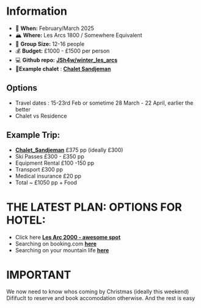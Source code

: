 # Information
- 📅 **When:** February/March 2025
- 🏔️ **Where:** Les Arcs 1800 / Somewhere Equivalent 
- 👥 **Group Size:** 12-16 people
- 💰 **Budget:** £1000 - £1500 per person
- 💻 **Github repo:** [__JSh4w/winter_les_arcs__](https://github.com/JSh4w/winter_les_arcs)
- 🎿**Example chalet** :  [__Chalet Sandjeman__](https://www.alpineanswers.co.uk/ski-chalets/france/morzine/chalet-sandjeman)

## Options
- Travel dates : 15-23rd Feb or sometime 28 March - 22 April, earlier the better
- Chalet vs Residence 

## Example Trip: 
- [__Chalet_Sandjeman__](https://www.alpineanswers.co.uk/ski-chalets/france/morzine/chalet-sandjeman) £375 pp (ideally £300)
- Ski Passes £300 - £350 pp  
- Equipment Rental £100 -150 pp
- Transport £300 pp
- Medical insurance £20 pp 
- Total ~ £1050 pp + Food 

# THE LATEST PLAN: OPTIONS FOR HOTEL:
- Click here [__Les Arc 2000 - awesome spot__](https://www.booking.com/hotel/fr/arc-2000-appartement-3-chambres-10-personnes.en-gb.html?label=gen173nr-1FCAEoggI46AdIM1gEaFCIAQGYAQm4ARfIAQzYAQHoAQH4AQyIAgGoAgO4Av7XjLsGwAIB0gIkYTU2MzBiZTMtZGIxNS00ZGM0LThmMWItMTZhYzE4NTU3ZThi2AIG4AIB&sid=07d1b9585319b603da389b897710dafb&aid=304142&ucfs=1&checkin=2025-03-29&checkout=2025-04-05&dest_id=2933&dest_type=region&group_adults=10&no_rooms=1&group_children=0&nflt=oos%3D1%3Bprice%3DGBP-min-450-1&matching_block_id=1321717401_404850104_10_0_0&atlas_src=sr_iw_title#map_closedhttps://www.booking.com/hotel/fr/arc-2000-appartement-3-chambres-10-personnes.)
- Searching on booking.com [__here__](en-gb.html?label=gen173nr-1FCAEoggI46AdIM1gEaFCIAQGYAQm4ARfIAQzYAQHoAQH4AQyIAgGoAgO4Av7XjLsGwAIB0gIkYTU2MzBiZTMtZGIxNS00ZGM0LThmMWItMTZhYzE4NTU3ZThi2AIG4AIB&sid=07d1b9585319b603da389b897710dafb&aid=304142&ucfs=1&checkin=2025-03-29&checkout=2025-04-05&dest_id=2933&dest_type=region&group_adults=10&no_rooms=1&group_children=0&nflt=oos%3D1%3Bprice%3DGBP-min-450-1&matching_block_id=1321717401_404850104_10_0_0&atlas_src=sr_iw_title)
- Searching on your mountain life [__here__](https://yourmountain.life/book-your-chalet/)

# IMPORTANT
We now need to know whos coming by Christmas (ideally this weekend)
Dififuclt to reserve and book accomodation otherwise. 
And the rest is easy